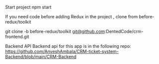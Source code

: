 Start project
npm start

If you need code before adding Redux in the project , clone from before-redux/toolkit

git clone -b before-redux/toolkit git@github.com:DentedCode/crm-frontend.git

Backend API
Backend api for this app is in the following repo: https://github.com/AnveshAmbala/CRM-ticket-system-Backend/blob/main/CRM-Backend
